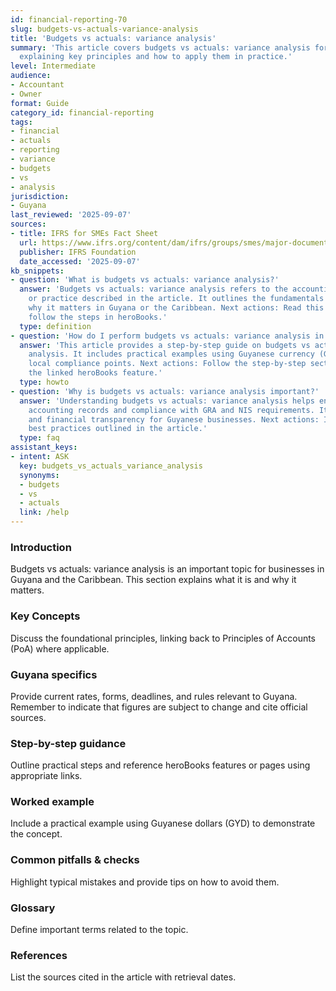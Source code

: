 ```yaml
---
id: financial-reporting-70
slug: budgets-vs-actuals-variance-analysis
title: 'Budgets vs actuals: variance analysis'
summary: 'This article covers budgets vs actuals: variance analysis for Guyanese businesses,
  explaining key principles and how to apply them in practice.'
level: Intermediate
audience:
- Accountant
- Owner
format: Guide
category_id: financial-reporting
tags:
- financial
- actuals
- reporting
- variance
- budgets
- vs
- analysis
jurisdiction:
- Guyana
last_reviewed: '2025-09-07'
sources:
- title: IFRS for SMEs Fact Sheet
  url: https://www.ifrs.org/content/dam/ifrs/groups/smes/major-documents/sme-fact-sheet-dec-16.pdf
  publisher: IFRS Foundation
  date_accessed: '2025-09-07'
kb_snippets:
- question: 'What is budgets vs actuals: variance analysis?'
  answer: 'Budgets vs actuals: variance analysis refers to the accounting concept
    or practice described in the article. It outlines the fundamentals and explains
    why it matters in Guyana or the Caribbean. Next actions: Read this article and
    follow the steps in heroBooks.'
  type: definition
- question: 'How do I perform budgets vs actuals: variance analysis in heroBooks?'
  answer: 'This article provides a step-by-step guide on budgets vs actuals: variance
    analysis. It includes practical examples using Guyanese currency (GYD) and highlights
    local compliance points. Next actions: Follow the step-by-step section and use
    the linked heroBooks feature.'
  type: howto
- question: 'Why is budgets vs actuals: variance analysis important?'
  answer: 'Understanding budgets vs actuals: variance analysis helps ensure accurate
    accounting records and compliance with GRA and NIS requirements. It improves decision-making
    and financial transparency for Guyanese businesses. Next actions: Implement the
    best practices outlined in the article.'
  type: faq
assistant_keys:
- intent: ASK
  key: budgets_vs_actuals_variance_analysis
  synonyms:
  - budgets
  - vs
  - actuals
  link: /help
---
```


### Introduction
Budgets vs actuals: variance analysis is an important topic for businesses in Guyana and the Caribbean. This section explains what it is and why it matters.

### Key Concepts
Discuss the foundational principles, linking back to Principles of Accounts (PoA) where applicable.

### Guyana specifics
Provide current rates, forms, deadlines, and rules relevant to Guyana. Remember to indicate that figures are subject to change and cite official sources.

### Step-by-step guidance
Outline practical steps and reference heroBooks features or pages using appropriate links.

### Worked example
Include a practical example using Guyanese dollars (GYD) to demonstrate the concept.

### Common pitfalls & checks
Highlight typical mistakes and provide tips on how to avoid them.

### Glossary
Define important terms related to the topic.

### References
List the sources cited in the article with retrieval dates.
